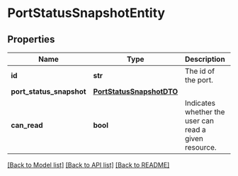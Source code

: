# PortStatusSnapshotEntity

## Properties
Name | Type | Description | Notes
------------ | ------------- | ------------- | -------------
**id** | **str** | The id of the port. | [optional] 
**port_status_snapshot** | [**PortStatusSnapshotDTO**](PortStatusSnapshotDTO.md) |  | [optional] 
**can_read** | **bool** | Indicates whether the user can read a given resource. | [optional] 

[[Back to Model list]](../nifiDocs.md#documentation-for-models) [[Back to API list]](../nifiDocs.md#documentation-for-api-endpoints) [[Back to README]](../nifiDocs.md)


